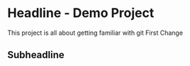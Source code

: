 # Headline - Demo Project

This project is all about getting familiar with git 
First Change

## Subheadline
